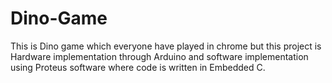 # Dino-Game
This is Dino game which everyone have played in chrome but this project is Hardware implementation through Arduino and software implementation using Proteus software where code is written in Embedded C.
